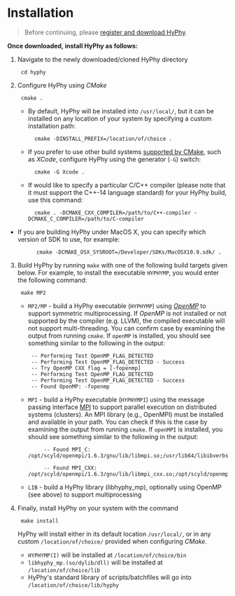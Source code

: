 
Installation
===========

> Before continuing, please [register and download HyPhy](register/).


**Once downloaded, install HyPhy as follows:**

1. Navigate to the newly downloaded/cloned HyPhy directory
        
        cd hyphy

2. Configure HyPhy using *CMake*

        cmake .
    
	* By default, HyPhy will be installed into `/usr/local/`, but it can be installed on any location of your system by specifying a custom installation path:

            cmake -DINSTALL_PREFIX=/location/of/choice .
    
	* If you prefer to use other build systems [supported by CMake](https://cmake.org/cmake/help/v3.0/manual/cmake-generators.7.html), such as *XCode*, configure HyPhy using the generator (`-G`) switch:
    
            cmake -G Xcode .

	* If would like to specify a particular C/C++ compiler (please note that it must support the C++-14 language standard) for your HyPhy build, use this command:

            cmake . -DCMAKE_CXX_COMPILER=/path/to/C++-compiler -DCMAKE_C_COMPILER=/path/to/C-compiler
 
* If you are building HyPhy under MacOS X, you can specify which version of SDK to use, for example:
    
            cmake -DCMAKE_OSX_SYSROOT=/Developer/SDKs/MacOSX10.9.sdk/ .

3. Build HyPhy by running `make` with one of the following build targets given below. For example, to install the executable `HYPHYMP`, you would enter the following command:

		make MP2

	*  `MP2/MP` - build a HyPhy executable (`HYPHYMP`) using [*OpenMP*](http://www.openmp.org) to support symmetric multiprocessing. If *OpenMP* is not installed or not supported by the compiler (e.g. LLVM), the compiled executable will not support multi-threading. You can confirm  case by examining the output from running `cmake`. If `openMP` is installed, you should see something similar to the following in the output:

            -- Performing Test OpenMP_FLAG_DETECTED
            -- Performing Test OpenMP_FLAG_DETECTED - Success
            -- Try OpenMP CXX flag = [-fopenmp]
            -- Performing Test OpenMP_FLAG_DETECTED
            -- Performing Test OpenMP_FLAG_DETECTED - Success
            -- Found OpenMP: -fopenmp  

	*  `MPI` - build a HyPhy executable (`HYPHYMPI`) using the message passing interface [MPI](http://mpi-forum.org) to support parallel execution on distributed systems (clusters). An MPI library (e.g., OpenMPI) must be installed and available in your path. You can check if this is the case by examining the output from running `cmake`. If `openMPI` is installed, you should see something similar to the following in the output:

                -- Found MPI_C: /opt/scyld/openmpi/1.6.3/gnu/lib/libmpi.so;/usr/lib64/libibverbs.so;/usr/lib64/libdat.so;/usr/lib64/librt.so;/usr/lib64/libnsl.so;/usr/lib64/libutil.so;/usr/lib64/libm.so;/usr/lib64/libtorque.so;/usr/lib64/libm.so;/usr/lib64/libnuma.so;/usr/lib64/librt.so;/usr/lib64/libnsl.so;/usr/lib64/libutil.so;/usr/lib64/libm.so

                -- Found MPI_CXX: /opt/scyld/openmpi/1.6.3/gnu/lib/libmpi_cxx.so;/opt/scyld/openmpi/1.6.3/gnu/lib/libmpi.so;/usr/lib64/libibverbs.so;/usr/lib64/libdat.so;/usr/lib64/librt.so;/usr/lib64/libnsl.so;/usr/lib64/libutil.so;/usr/lib64/libm.so;/usr/lib64/libtorque.so;/usr/lib64/libm.so;/usr/lib64/libnuma.so;/usr/lib64/librt.so;/usr/lib64/libnsl.so;/usr/lib64/libutil.so;/usr/lib64/libm.so
    
    *  `LIB` - build a HyPhy library (libhyphy_mp), optionally using OpenMP (see above) to support multiprocessing

4. Finally, install HyPhy on your system with the command

        make install

    HyPhy will install either in its default location `/usr/local/`, or in any custom  `/location/of/choice/` provided when configuring *CMake*.
    
      * `HYPHYMP(I)` will be installed at  `/location/of/choice/bin`
      * `libhyphy_mp.(so/dylib/dll)` will be installed at `/location/of/choice/lib`
      * HyPhy's standard library of scripts/batchfiles will go into `/location/of/choice/lib/hyphy`


